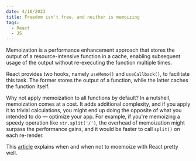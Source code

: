 ```yaml
---
date: 4/10/2023
title: Freedom isn't free, and neither is memoizing
tags:
  - React
  - JS
---
```


Memoization is a performance enhancement approach that stores the output of a resource-intensive function in a cache, enabling subsequent usage of the output without re-executing the function multiple times.

React provides two hooks, namely `useMemo()` and `useCallback()`, to facilitate this task. The former stores the output of a function, while the latter caches the function itself.

Why not apply memoization to all functions by default? In a nutshell, memoization comes at a cost. It adds additional complexity, and if you apply it to trivial calculations, you might end up doing the opposite of what you intended to do — optimize your app. For example, if you're memoizing a speedy operation like `str.split('/')`, the overhead of memoization might surpass the performance gains, and it would be faster to call `split()` on each re-render.

This <a href="https://javascript.plainenglish.io/stop-using-usememo-now-e5d07d2bbf70" target="_blank" rel="noopener noreferrer">article</a> explains when and when not to moemoize with React pretty well.
